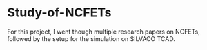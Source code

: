 # Study-of-NCFETs
For this project, I went though multiple research papers on NCFETs, followed by the setup for the simulation on SILVACO TCAD.
